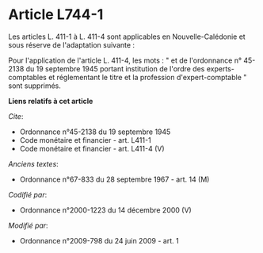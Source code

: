 # Article L744-1

Les articles L. 411-1 à L. 411-4 sont applicables en Nouvelle-Calédonie et sous réserve de l'adaptation suivante : 

Pour l'application de l'article L. 411-4, les mots : " et de l'ordonnance n° 45-2138 du 19 septembre 1945 portant institution
de l'ordre des experts-comptables et réglementant le titre et la profession d'expert-comptable " sont supprimés.

**Liens relatifs à cet article**

_Cite_:

  - Ordonnance n°45-2138 du 19 septembre 1945
  - Code monétaire et financier - art. L411-1
  - Code monétaire et financier - art. L411-4 (V)

_Anciens textes_:

  - Ordonnance n°67-833 du 28 septembre 1967 - art. 14 (M)

_Codifié par_:

  - Ordonnance n°2000-1223 du 14 décembre 2000 (V)

_Modifié par_:

  - Ordonnance n°2009-798 du 24 juin 2009 - art. 1
